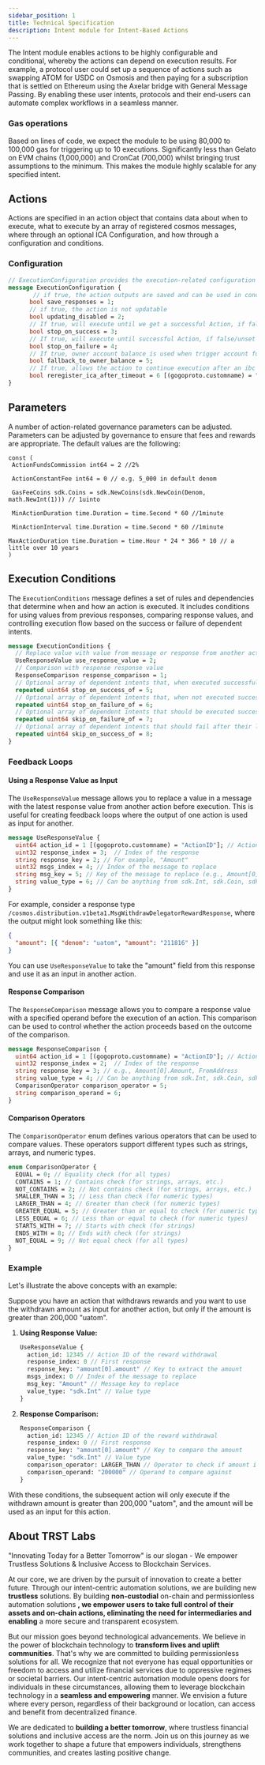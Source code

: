 ```yaml
---
sidebar_position: 1
title: Technical Specification
description: Intent module for Intent-Based Actions
---
```


The Intent module enables actions to be highly configurable and conditional, whereby the actions can depend on execution results. For example, a protocol user could set up a sequence of actions such as swapping ATOM for USDC on Osmosis and then paying for a subscription that is settled on Ethereum using the Axelar bridge with General Message Passing. By enabling these user intents, protocols and their end-users can automate complex workflows in a seamless manner.


### Gas operations

Based on lines of code, we expect the module to be using 80,000 to 100,000 gas for triggering up to 10 executions. Significantly less than Gelato on EVM chains (1,000,000) and CronCat (700,000) whilst bringing trust assumptions to the minimum. This makes the module highly scalable for any specified intent.

## Actions

Actions are specified in an action object that contains data about when to execute, what to execute by an array of registered cosmos messages, where through an optional ICA Configuration, and how through a configuration and conditions.

### Configuration

```proto
// ExecutionConfiguration provides the execution-related configuration of the action
message ExecutionConfiguration {
       // if true, the action outputs are saved and can be used in condition-based logic
      bool save_responses = 1;
      // if true, the action is not updatable
      bool updating_disabled = 2;
      // If true, will execute until we get a successful Action, if false/unset will always execute
      bool stop_on_success = 3;
      // If true, will execute until successful Action, if false/unset will always execute
      bool stop_on_failure = 4;
      // If true, owner account balance is used when trigger account funds run out
      bool fallback_to_owner_balance = 5;
      // If true, allows the action to continue execution after an ibc channel times out (recommended)
      bool reregister_ica_after_timeout = 6 [(gogoproto.customname) = "ReregisterICAAfterTimeout"];
}
```

## Parameters

A number of action-related governance parameters can be adjusted. Parameters can be adjusted by governance to ensure that fees and rewards are appropriate. The default values are the following:

```golang
const (
 ActionFundsCommission int64 = 2 //2%

 ActionConstantFee int64 = 0 // e.g. 5_000 in default denom

 GasFeeCoins sdk.Coins = sdk.NewCoins(sdk.NewCoin(Denom, math.NewInt(1))) // 1uinto

 MinActionDuration time.Duration = time.Second * 60 //1minute

 MinActionInterval time.Duration = time.Second * 60 //1minute

MaxActionDuration time.Duration = time.Hour * 24 * 366 * 10 // a little over 10 years
)
```

## Execution Conditions

The `ExecutionConditions` message defines a set of rules and dependencies that determine when and how an action is executed. It includes conditions for using values from previous responses, comparing response values, and controlling execution flow based on the success or failure of dependent intents.

```proto
message ExecutionConditions {
  // Replace value with value from message or response from another action’s latest output
  UseResponseValue use_response_value = 2;
  // Comparison with response response value
  ResponseComparison response_comparison = 1;
  // Optional array of dependent intents that, when executed successfully, stops execution
  repeated uint64 stop_on_success_of = 5;
  // Optional array of dependent intents that, when not executed successfully, stops execution
  repeated uint64 stop_on_failure_of = 6;
  // Optional array of dependent intents that should be executed successfully after their latest call before execution is allowed
  repeated uint64 skip_on_failure_of = 7;
  // Optional array of dependent intents that should fail after their latest call before execution is allowed
  repeated uint64 skip_on_success_of = 8;
}
```

### Feedback Loops

#### Using a Response Value as Input

The `UseResponseValue` message allows you to replace a value in a message with the latest response value from another action before execution. This is useful for creating feedback loops where the output of one action is used as input for another.

```proto
message UseResponseValue {
  uint64 action_id = 1 [(gogoproto.customname) = "ActionID"]; // Action to get the latest response value from, optional
  uint32 response_index = 3;  // Index of the response
  string response_key = 2; // For example, "Amount"
  uint32 msgs_index = 4; // Index of the message to replace
  string msg_key = 5; // Key of the message to replace (e.g., Amount[0].Amount, FromAddress)
  string value_type = 6; // Can be anything from sdk.Int, sdk.Coin, sdk.Coins, string, []string, []sdk.Int
}
```

For example, consider a response type `/cosmos.distribution.v1beta1.MsgWithdrawDelegatorRewardResponse`, where the output might look something like this:

```json
{
  "amount": [{ "denom": "uatom", "amount": "211816" }]
}
```

You can use `UseResponseValue` to take the "amount" field from this response and use it as an input in another action.

#### Response Comparison

The `ResponseComparison` message allows you to compare a response value with a specified operand before the execution of an action. This comparison can be used to control whether the action proceeds based on the outcome of the comparison.

```proto
message ResponseComparison {
  uint64 action_id = 1 [(gogoproto.customname) = "ActionID"]; // Action to get the latest response value from, optional
  uint32 response_index = 2;  // Index of the response
  string response_key = 3; // e.g., Amount[0].Amount, FromAddress
  string value_type = 4; // Can be anything from sdk.Int, sdk.Coin, sdk.Coins, string, []string, []sdk.Int
  ComparisonOperator comparison_operator = 5;
  string comparison_operand = 6;
}
```

#### Comparison Operators

The `ComparisonOperator` enum defines various operators that can be used to compare values. These operators support different types such as strings, arrays, and numeric types.

```proto
enum ComparisonOperator {
  EQUAL = 0; // Equality check (for all types)
  CONTAINS = 1; // Contains check (for strings, arrays, etc.)
  NOT_CONTAINS = 2; // Not contains check (for strings, arrays, etc.)
  SMALLER_THAN = 3; // Less than check (for numeric types)
  LARGER_THAN = 4; // Greater than check (for numeric types)
  GREATER_EQUAL = 5; // Greater than or equal to check (for numeric types)
  LESS_EQUAL = 6; // Less than or equal to check (for numeric types)
  STARTS_WITH = 7; // Starts with check (for strings)
  ENDS_WITH = 8; // Ends with check (for strings)
  NOT_EQUAL = 9; // Not equal check (for all types)
}
```

### Example

Let's illustrate the above concepts with an example:

Suppose you have an action that withdraws rewards and you want to use the withdrawn amount as input for another action, but only if the amount is greater than 200,000 "uatom".

1. **Using Response Value:**

   ```proto
   UseResponseValue {
     action_id: 12345 // Action ID of the reward withdrawal
     response_index: 0 // First response
     response_key: "amount[0].amount" // Key to extract the amount
     msgs_index: 0 // Index of the message to replace
     msg_key: "Amount" // Message key to replace
     value_type: "sdk.Int" // Value type
   }
   ```

2. **Response Comparison:**

   ```proto
   ResponseComparison {
     action_id: 12345 // Action ID of the reward withdrawal
     response_index: 0 // First response
     response_key: "amount[0].amount" // Key to compare the amount
     value_type: "sdk.Int" // Value type
     comparison_operator: LARGER_THAN // Operator to check if amount is larger than
     comparison_operand: "200000" // Operand to compare against
   }
   ```

With these conditions, the subsequent action will only execute if the withdrawn amount is greater than 200,000 "uatom", and the amount will be used as an input for this action.

<!-- For Interchain Queries we can implement a similar structure. Due to the added complexity, in development and also in testing and auditing, we leave this out of scope but still we are excited to implement this after the grant work has been completed. With interchain queries we can allow comparisons with pool balances and oracle prices. For example Skip’s slinky oracle aggregator deployed on osmosis. With a similar structure we can look 1 level deep which is sufficient. We can retrieve GetPriceResponse, then with a similar attribute_key we can point to price, which points to the price. We can then compare it to a comparision_value. -->

<!--
### Creating Intents

```proto
message MsgCreateIntent {
	//Set of actions
}
```

Intents are a collection of actions to be processed. As a prerequisite for submitting intents over IBC, the intent creator should have interchain accounts registered for the host chains.

```proto
message MsgRegisterICASAndSubmitIntent {
	//Set of actions
	//IBC version
}
```

### Privileged Host Chain Execution

By using the Cosmos message type MsgExec of the AuthZ module in your intent, you can allow the intent address to execute any message on your behalf. This is needed for most use cases where you want to automate your own balance, such as recurring payments.
For this it is important that the Intent address gets granted these privileges. These can be given by sending a MsgGrant with the typeUrl of the message to execute on the host chain. Front-end tools like TriggerPortal make this process easy and seamless.  -->


## About TRST Labs

"Innovating Today for a Better Tomorrow" is our slogan - We empower Trustless Solutions & Inclusive Access to Blockchain Services.

At our core, we are driven by the pursuit of innovation to create a better future. Through our intent-centric automation solutions, we are building new **trustless** solutions. By building **non-custodial** on-chain and permissionless automation solutions **, we empower users to take full control of their assets and on-chain actions, eliminating the need for intermediaries and enabling** a more secure and transparent ecosystem.

But our mission goes beyond technological advancements. We believe in the power of blockchain technology to **transform lives and uplift communities**. That's why we are committed to building permissionless solutions for all. We recognize that not everyone has equal opportunities or freedom to access and utilize financial services due to oppressive regimes or societal barriers. Our intent-centric automation module opens doors for individuals in these circumstances, allowing them to leverage blockchain technology in a **seamless and empowering** manner. We envision a future where every person, regardless of their background or location, can access and benefit from decentralized finance.

We are dedicated to **building a better tomorrow**, where trustless financial solutions and inclusive access are the norm. Join us on this journey as we work together to shape a future that empowers individuals, strengthens communities, and creates lasting positive change.
